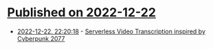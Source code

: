 # [Published on 2022-12-22](index.md)

* [2022-12-22, 22:20:18](https://news.ycombinator.com/item?id=34099641) - [Serverless Video Transcription inspired by Cyberpunk 2077](https://github.com/elanmart/cbp-translate)
